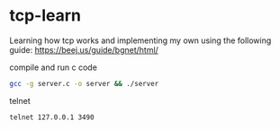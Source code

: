 # tcp-learn
Learning how tcp works and implementing my own using the following guide: https://beej.us/guide/bgnet/html/

compile and run c code

```bash
gcc -g server.c -o server && ./server
```

telnet
```bash
telnet 127.0.0.1 3490
```
